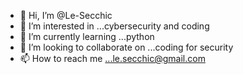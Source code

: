 - 👋 Hi, I’m @Le-Secchic
- 👀 I’m interested in ...cybersecurity and coding
- 🌱 I’m currently learning ...python
- 💞️ I’m looking to collaborate on ...coding for security
- 📫 How to reach me ...le.secchic@gmail.com

<!---
Le-Secchic/Le-Secchic is a ✨ special ✨ repository because its `README.md` (this file) appears on your GitHub profile.
You can click the Preview link to take a look at your changes.
--->
